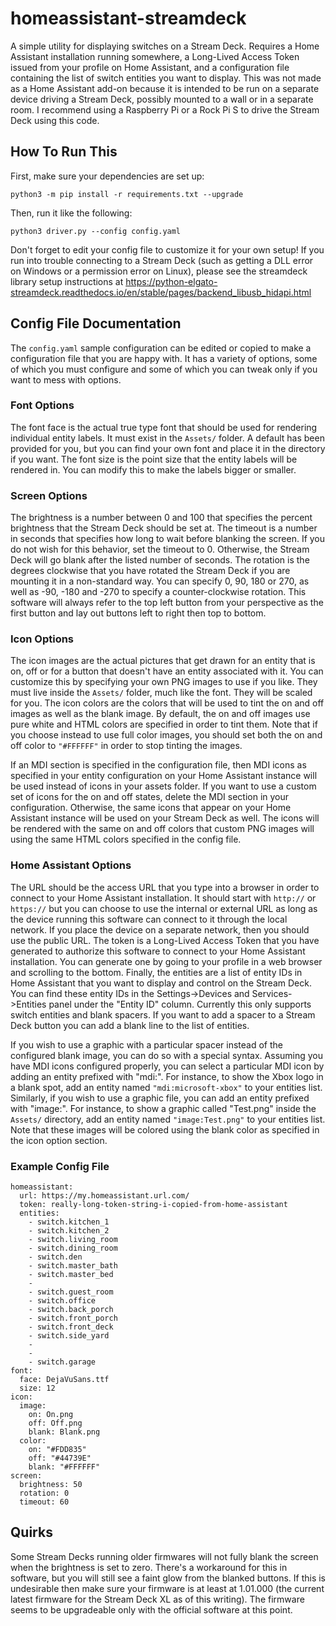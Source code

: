 # homeassistant-streamdeck

A simple utility for displaying switches on a Stream Deck. Requires a Home Assistant installation running somewhere, a Long-Lived Access Token issued from your profile on Home Assistant, and a configuration file containing the list of switch entities you want to display. This was not made as a Home Assistant add-on because it is intended to be run on a separate device driving a Stream Deck, possibly mounted to a wall or in a separate room. I recommend using a Raspberry Pi or a Rock Pi S to drive the Stream Deck using this code.

## How To Run This

First, make sure your dependencies are set up:

```
python3 -m pip install -r requirements.txt --upgrade
```

Then, run it like the following:

```
python3 driver.py --config config.yaml
```

Don't forget to edit your config file to customize it for your own setup! If you run into trouble connecting to a Stream Deck (such as getting a DLL error on Windows or a permission error on Linux), please see the streamdeck library setup instructions at https://python-elgato-streamdeck.readthedocs.io/en/stable/pages/backend_libusb_hidapi.html

## Config File Documentation

The `config.yaml` sample configuration can be edited or copied to make a configuration file that you are happy with. It has a variety of options, some of which you must configure and some of which you can tweak only if you want to mess with options.

### Font Options

The font face is the actual true type font that should be used for rendering individual entity labels. It must exist in the `Assets/` folder. A default has been provided for you, but you can find your own font and place it in the directory if you want. The font size is the point size that the entity labels will be rendered in. You can modify this to make the labels bigger or smaller.

### Screen Options

The brightness is a number between 0 and 100 that specifies the percent brightness that the Stream Deck should be set at. The timeout is a number in seconds that specifies how long to wait before blanking the screen. If you do not wish for this behavior, set the timeout to 0. Otherwise, the Stream Deck will go blank after the listed number of seconds. The rotation is the degrees clockwise that you have rotated the Stream Deck if you are mounting it in a non-standard way. You can specify 0, 90, 180 or 270, as well as -90, -180 and -270 to specify a counter-clockwise rotation. This software will always refer to the top left button from your perspective as the first button and lay out buttons left to right then top to bottom.

### Icon Options

The icon images are the actual pictures that get drawn for an entity that is on, off or for a button that doesn't have an entity associated with it. You can customize this by specifying your own PNG images to use if you like. They must live inside the `Assets/` folder, much like the font. They will be scaled for you. The icon colors are the colors that will be used to tint the on and off images as well as the blank image. By default, the on and off images use pure white and HTML colors are specified in order to tint them.  Note that if you choose instead to use full color images, you should set both the on and off color to `"#FFFFFF"` in order to stop tinting the images.

If an MDI section is specified in the configuration file, then MDI icons as specified in your entity configuration on your Home Assistant instance will be used instead of icons in your assets folder. If you want to use a custom set of icons for the on and off states, delete the MDI section in your configuration. Otherwise, the same icons that appear on your Home Assistant instance will be used on your Stream Deck as well. The icons will be rendered with the same on and off colors that custom PNG images will using the same HTML colors specified in the config file.

### Home Assistant Options

The URL should be the access URL that you type into a browser in order to connect to your Home Assistant installation. It should start with `http://` or `https://` but you can choose to use the internal or external URL as long as the device running this software can connect to it through the local network. If you place the device on a separate network, then you should use the public URL. The token is a Long-Lived Access Token that you have generated to authorize this software to connect to your Home Assistant installation. You can generate one by going to your profile in a web browser and scrolling to the bottom. Finally, the entities are a list of entity IDs in Home Assistant that you want to display and control on the Stream Deck. You can find these entity IDs in the Settings->Devices and Services->Entities panel under the "Entity ID" column. Currently this only supports switch entities and blank spacers. If you want to add a spacer to a Stream Deck button you can add a blank line to the list of entities.

If you wish to use a graphic with a particular spacer instead of the configured blank image, you can do so with a special syntax. Assuming you have MDI icons configured properly, you can select a particular MDI icon by adding an entity prefixed with "mdi:". For instance, to show the Xbox logo in a blank spot, add an entity named `"mdi:microsoft-xbox"` to your entities list. Similarly, if you wish to use a graphic file, you can add an entity prefixed with "image:". For instance, to show a graphic called "Test.png" inside the `Assets/` directory, add an entity named `"image:Test.png"` to your entities list. Note that these images will be colored using the blank color as specified in the icon option section.

### Example Config File

```
homeassistant:
  url: https://my.homeassistant.url.com/
  token: really-long-token-string-i-copied-from-home-assistant
  entities:
    - switch.kitchen_1
    - switch.kitchen_2
    - switch.living_room
    - switch.dining_room
    - switch.den
    - switch.master_bath
    - switch.master_bed
    -
    - switch.guest_room
    - switch.office
    - switch.back_porch
    - switch.front_porch
    - switch.front_deck
    - switch.side_yard
    -
    -
    - switch.garage
font:
  face: DejaVuSans.ttf
  size: 12
icon:
  image:
    on: On.png
    off: Off.png
    blank: Blank.png
  color:
    on: "#FDD835"
    off: "#44739E"
    blank: "#FFFFFF"
screen:
  brightness: 50
  rotation: 0
  timeout: 60
```

## Quirks

Some Stream Decks running older firmwares will not fully blank the screen when the brightness is set to zero. There's a workaround for this in software, but you will still see a faint glow from the blanked buttons. If this is undesirable then make sure your firmware is at least at 1.01.000 (the current latest firmware for the Stream Deck XL as of this writing). The firmware seems to be upgradeable only with the official software at this point.
